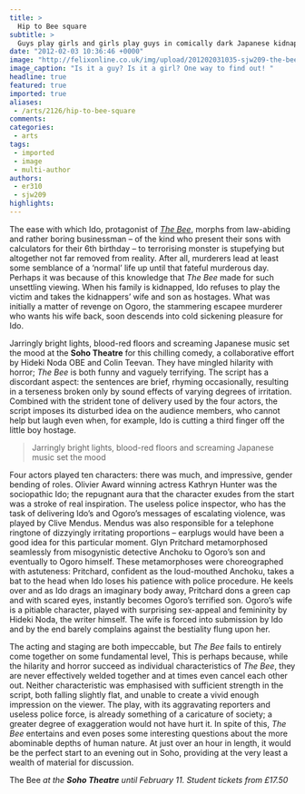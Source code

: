 ```yaml
---
title: >
  Hip to Bee square
subtitle: >
  Guys play girls and girls play guys in comically dark Japanese kidnapping
date: "2012-02-03 10:36:46 +0000"
image: "http://felixonline.co.uk/img/upload/201202031035-sjw209-the-bee-2.jpg"
image_caption: "Is it a guy? Is it a girl? One way to find out! "
headline: true
featured: true
imported: true
aliases:
 - /arts/2126/hip-to-bee-square
comments:
categories:
 - arts
tags:
 - imported
 - image
 - multi-author
authors:
 - er310
 - sjw209
highlights:
---
```


The ease with which Ido, protagonist of [_The Bee_](http://www.sohotheatre.com/whats-on/the-bee/), morphs from law-abiding and rather boring businessman – of the kind who present their sons with calculators for their 6th birthday – to terrorising monster is stupefying but altogether not far removed from reality. After all, murderers lead at least some semblance of a ‘normal’ life up until that fateful murderous day. Perhaps it was because of this knowledge that _The Bee_ made for such unsettling viewing. When his family is kidnapped, Ido refuses to play the victim and takes the kidnappers’ wife and son as hostages. What was initially a matter of revenge on Ogoro, the stammering escapee murderer who wants his wife back, soon descends into cold sickening pleasure for Ido.

Jarringly bright lights, blood-red floors and screaming Japanese music set the mood at the __Soho Theatre__ for this chilling comedy, a collaborative effort by Hideki Noda OBE and Colin Teevan. They have mingled hilarity with horror; _The Bee_ is both funny and vaguely terrifying. The script has a discordant aspect: the sentences are brief, rhyming occasionally, resulting in a terseness broken only by sound effects of varying degrees of irritation. Combined with the strident tone of delivery used by the four actors, the script imposes its disturbed idea on the audience members, who cannot help but laugh even when, for example, Ido is cutting a third finger off the little boy hostage.

> Jarringly bright lights, blood-red floors and screaming Japanese music set the mood

Four actors played ten characters: there was much, and impressive, gender bending of roles. Olivier Award winning actress Kathryn Hunter was the sociopathic Ido; the repugnant aura that the character exudes from the start was a stroke of real inspiration. The useless police inspector, who has the task of delivering Ido’s and Ogoro’s messages of escalating violence, was played by Clive Mendus. Mendus was also responsible for a telephone ringtone of dizzyingly irritating proportions – earplugs would have been a good idea for this particular moment. Glyn Pritchard metamorphosed seamlessly from misogynistic detective Anchoku to Ogoro’s son and eventually to Ogoro himself. These metamorphoses were choreographed with astuteness: Pritchard, confident as the loud-mouthed Anchoku, takes a bat to the head when Ido loses his patience with police procedure. He keels over and as Ido drags an imaginary body away, Pritchard dons a green cap and with scared eyes, instantly becomes Ogoro’s terrified son. Ogoro’s wife is a pitiable character, played with surprising sex-appeal and femininity by Hideki Noda, the writer himself. The wife is forced into submission by Ido and by the end barely complains against the bestiality flung upon her.

The acting and staging are both impeccable, but _The Bee_ fails to entirely come together on some fundamental level, This is perhaps because, while the hilarity and horror succeed as individual characteristics of _The Bee_, they are never effectively welded together and at times even cancel each other out. Neither characteristic was emphasised with sufficient strength in the script, both falling slightly flat, and unable to create a vivid enough impression on the viewer. The play, with its aggravating reporters and useless police force, is already something of a caricature of society; a greater degree of exaggeration would not have hurt it. In spite of this, _The Bee_ entertains and even poses some interesting questions about the more abominable depths of human nature. At just over an hour in length, it would be the perfect start to an evening out in Soho, providing at the very least a wealth of material for discussion.

The Bee _at the __Soho Theatre__ until February 11. Student tickets from £17.50_
